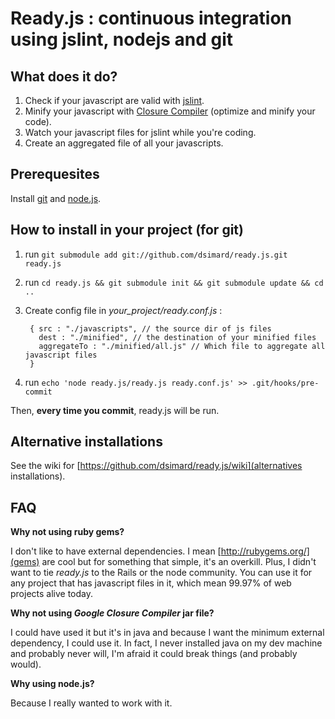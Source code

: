 # Ready.js : continuous integration using jslint, nodejs and git

## What does it do?
1. Check if your javascript are valid with [jslint](http://www.jslint.com/).
2. Minify your javascript with [Closure Compiler](http://code.google.com/closure/compiler/) (optimize and minify your code).
3. Watch your javascript files for jslint while you're coding.
4. Create an aggregated file of all your javascripts.

## Prerequesites 

Install [git](http://git-scm.com/) and [node.js](http://nodejs.org/#download).

## How to install in your project (for git)

1. run `git submodule add git://github.com/dsimard/ready.js.git ready.js`
2. run `cd ready.js && git submodule init && git submodule update && cd ..`
3. Create config file in *your_project/ready.conf.js* :

        { src : "./javascripts", // the source dir of js files
          dest : "./minified", // the destination of your minified files
          aggregateTo : "./minified/all.js" // Which file to aggregate all javascript files 
        }
      
4. run `echo 'node ready.js/ready.js ready.conf.js' >> .git/hooks/pre-commit`

Then, **every time you commit**, ready.js will be run.

## Alternative installations

See the wiki for [https://github.com/dsimard/ready.js/wiki](alternatives installations).

## FAQ

**Why not using ruby gems?**

I don't like to have external dependencies. I mean [http://rubygems.org/](gems) are cool 
but for something that simple, it's an overkill. Plus, I didn't want to tie *ready.js* to
the Rails or the node community. You can use it for any project that has javascript
files in it, which mean 99.97% of web projects alive today.

**Why not using *Google Closure Compiler* jar file?**

I could have used it but it's in java and because I want the minimum external dependency, 
I could use it. In fact, I never installed java on my dev machine and probably never will, 
I'm afraid it could break things (and probably would).

**Why using node.js?**

Because I really wanted to work with it.


